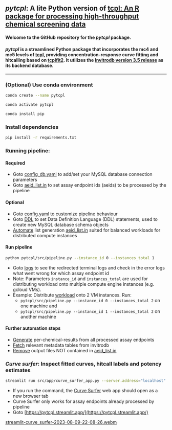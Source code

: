 ## _pytcpl_: A lite Python version of [tcpl: An R package for processing high-throughput chemical screening data](https://github.com/USEPA/CompTox-ToxCast-tcpl)

#### Welcome to the GitHub repository for the _pytcpl_ package.

#### _pytcpl_ is a streamlined Python package that incorporates the **mc4** and **mc5** levels of [tcpl](https://github.com/USEPA/CompTox-ToxCast-tcpl), providing concentration-response curve fitting and hitcalling based on [tcplfit2](https://github.com/USEPA/CompTox-ToxCast-tcplFit2). It utilizes the [Invitrodb version 3.5 release](https://cfpub.epa.gov/si/si_public_record_Report.cfm?dirEntryId=355484&Lab=CCTE) as its backend database.
___

### (Optional) Use conda environment

```bash
conda create --name pytcpl
```

```bash
conda activate pytcpl
```

```bash
conda install pip
```

### Install dependencies

```bash 
pip install -r requirements.txt
```

### Running pipeline:

#### Required

- Goto [config_db.yaml](config/config_db.yaml) to add/set your MySQL database connection parameters
- Goto [aeid_list.in](config/aeid_list.in) to set assay endpoint ids (aeids) to be processed by the pipeline
  
#### Optional

- Goto [config.yaml](config/config.yaml) to customize pipeline behaviour
- Goto [DDL](config/DDL) to set Data Definition Language (DDL) statements, used to create new MySQL database schema
  objects
- [Automate](src/utils/generating_code/before_pipeline.py) list generation [aeid_list.in](config/aeid_list.in) suited for balanced workloads for distributed compute instances 

#### Run pipeline

```bash 
python pytcpl/src/pipeline.py --instance_id 0 --instances_total 1
```

- Goto [logs](logs) to see the redirected terminal logs and check in the error logs what went wrong for which assay
  endpoint id
- Note: Parameters `instance_id` and `instances_total` are used for distributing workload onto multiple compute engine
  instances (e.g. gcloud VMs).
- Example: Distribute [workload](config/aeid_list.in) onto 2 VM instances. Run:
    - `pytcpl/src/pipeline.py --instance_id 0 --instances_total 2` on one machine and
    - `pytcpl/src/pipeline.py --instance_id 1 --instances_total 2` on another machine
  
#### Further automation steps
- [Generate](src/utils/generating_code/after_pipeline.py) per-chemical-results from all processed assay endpoints
- [Fetch](src/utils/generating_code/fetch_db_tables.py) relevant metadata tables from invitrodb
- [Remove](src/utils/generating_code/remove_output_files_not_in_aeid_list.py) output files NOT contained in [aeid_list.in](config/aeid_list.in)

### _Curve surfer_: Inspect fitted curves, hitcall labels and potency estimates

```bash
streamlit run src/app/curve_surfer_app.py --server.address="localhost"
```

- If you run the command, the [Curve Surfer](http://localhost:8501/) web app should open as a new browser tab
- Curve Surfer only works for assay endpoints already processed by pipeline
- Goto [https://pytcpl.streamlit.app/](https://pytcpl.streamlit.app/)

[streamlit-curve_surfer-2023-08-09-22-08-26.webm](https://github.com/rbBosshard/pytcpl/assets/100019212/0578d442-826b-4c78-b95e-9f0447408123)
